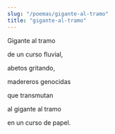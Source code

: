 ```yaml
---
slug: "/poemas/gigante-al-tramo"
title: "gigante-al-tramo"
---
```

Gigante al tramo

de un curso fluvial,

abetos gritando,

madereros genocidas

que transmutan

al gigante al tramo

en un curso de papel.
